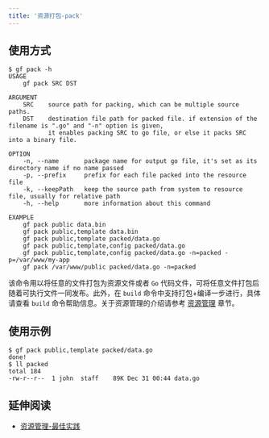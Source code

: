 ```yaml
---
title: '资源打包-pack'
---
```


## 使用方式

```
$ gf pack -h
USAGE
    gf pack SRC DST

ARGUMENT
    SRC    source path for packing, which can be multiple source paths.
    DST    destination file path for packed file. if extension of the filename is ".go" and "-n" option is given,
           it enables packing SRC to go file, or else it packs SRC into a binary file.

OPTION
    -n, --name       package name for output go file, it's set as its directory name if no name passed
    -p, --prefix     prefix for each file packed into the resource file
    -k, --keepPath   keep the source path from system to resource file, usually for relative path
    -h, --help       more information about this command

EXAMPLE
    gf pack public data.bin
    gf pack public,template data.bin
    gf pack public,template packed/data.go
    gf pack public,template,config packed/data.go
    gf pack public,template,config packed/data.go -n=packed -p=/var/www/my-app
    gf pack /var/www/public packed/data.go -n=packed
```

该命令用以将任意的文件打包为资源文件或者 `Go` 代码文件，可将任意文件打包后随着可执行文件一同发布。此外，在 `build` 命令中支持打包+编译一步进行，具体请查看 `build` 命令帮助信息。关于资源管理的介绍请参考 [资源管理](/docs/核心组件/资源管理) 章节。

## 使用示例

```
$ gf pack public,template packed/data.go
done!
$ ll packed
total 184
-rw-r--r--  1 john  staff    89K Dec 31 00:44 data.go
```

## 延伸阅读

- [资源管理-最佳实践](/docs/核心组件/资源管理/资源管理-最佳实践)